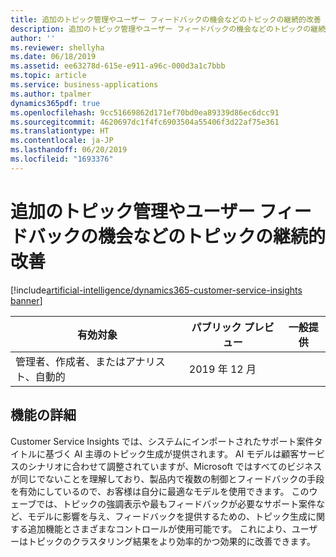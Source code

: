 ```yaml
---
title: 追加のトピック管理やユーザー フィードバックの機会などのトピックの継続的改善
description: 追加のトピック管理やユーザー フィードバックの機会などのトピックの継続的改善
author: ''
ms.reviewer: shellyha
ms.date: 06/18/2019
ms.assetid: ee63278d-615e-e911-a96c-000d3a1c7bbb
ms.topic: article
ms.service: business-applications
ms.author: tpalmer
dynamics365pdf: true
ms.openlocfilehash: 9cc51669862d171ef70bd0ea89339d86ec6dcc91
ms.sourcegitcommit: 4620697dc1f4fc6903504a55406f3d22af75e361
ms.translationtype: HT
ms.contentlocale: ja-JP
ms.lasthandoff: 06/20/2019
ms.locfileid: "1693376"
---
```

# <a name="continuous-topic-improvement-such-as-additional-topic-controls-opportunities-for-user-feedback"></a>追加のトピック管理やユーザー フィードバックの機会などのトピックの継続的改善
[!include[artificial-intelligence/dynamics365-customer-service-insights banner](../includes/artificial-intelligence/dynamics365-customer-service-insights.md)]

| 有効対象    |  パブリック プレビュー | 一般提供 | 
| ---------- | ---------- |---------- |
|管理者、作成者、またはアナリスト、自動的|2019 年 12 月| |






## <a name="feature-details"></a>機能の詳細
<!--feature detail start -->
Customer Service Insights では、システムにインポートされたサポート案件タイトルに基づく AI 主導のトピック生成が提供されます。 AI モデルは顧客サービスのシナリオに合わせて調整されていますが、Microsoft ではすべてのビジネスが同じでないことを理解しており、製品内で複数の制御とフィードバックの手段を有効にしているので、お客様は自分に最適なモデルを使用できます。 このウェーブでは、トピックの強調表示や最もフィードバックが必要なサポート案件など、モデルに影響を与え、フィードバックを提供するための、トピック生成に関する追加機能とさまざまなコントロールが使用可能です。 これにより、ユーザーはトピックのクラスタリング結果をより効率的かつ効果的に改善できます。
<!--feature detail end -->










